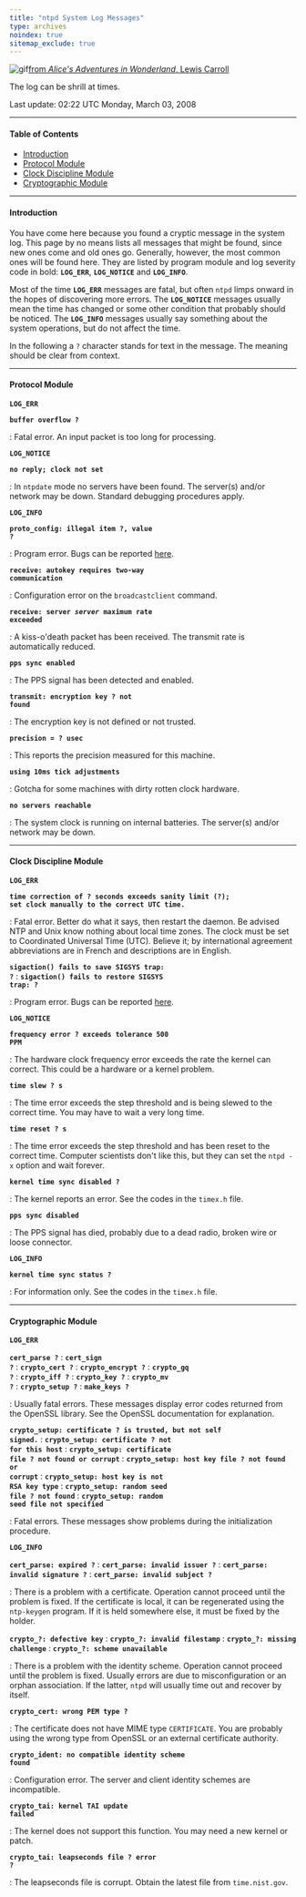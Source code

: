 ```yaml
---
title: "ntpd System Log Messages"
type: archives
noindex: true 
sitemap_exclude: true
---
```


![gif](/documentation/pic/flatheads.gif)[from _Alice's Adventures in Wonderland_, Lewis Carroll](/reflib/pictures/)

The log can be shrill at times.

Last update:  02:22 UTC Monday, March 03, 2008

* * *

#### Table of Contents

*   [Introduction](/documentation/4.2.6-series/msyslog/#introduction)
*   [Protocol Module](/documentation/4.2.6-series/msyslog/#protocol-module)
*   [Clock Discipline Module](/documentation/4.2.6-series/msyslog/#clock-discipline-module)
*   [Cryptographic Module](/documentation/4.2.6-series/msyslog/#cryptographic-module)

* * *

#### Introduction

You have come here because you found a cryptic message in the system log. This page by no means lists all messages that might be found, since new ones come and old ones go. Generally, however, the most common ones will be found here. They are listed by program module and log severity code in bold: <code>**LOG_ERR**</code>, <code>**LOG_NOTICE**</code> and <code>**LOG_INFO**</code>.

Most of the time <code>**LOG_ERR**</code> messages are fatal, but often <code>ntpd</code> limps onward in the hopes of discovering more errors. The <code>**LOG_NOTICE**</code> messages usually mean the time has changed or some other condition that probably should be noticed. The <code>**LOG_INFO**</code> messages usually say something about the system operations, but do not affect the time.

In the following a `?` character stands for text in the message. The meaning should be clear from context.

* * *

#### Protocol Module

<code>**LOG_ERR**</code>

<code>**buffer overflow ?**</code>

: Fatal error. An input packet is too long for processing.

<code>**LOG_NOTICE**</code>

<code>**no reply; clock not set**</code>

: In <code>ntpdate</code> mode no servers have been found. The server(s) and/or network may be down. Standard debugging procedures apply.

<code>**LOG_INFO**</code>

<code>**proto_config: illegal item ?, value ?**</code>

: Program error. Bugs can be reported [here](/documentation/4.2.6-series/bugs/).

<code>**receive: autokey requires two-way communication**</code>

: Configuration error on the <code>broadcastclient</code> command.

<code>**receive: server _server_ maximum rate exceeded**</code>

: A kiss-o'death packet has been received. The transmit rate is automatically reduced.

<code>**pps sync enabled**</code>

: The PPS signal has been detected and enabled.

<code>**transmit: encryption key ? not found**</code>

: The encryption key is not defined or not trusted.

<code>**precision = ? usec**</code>

: This reports the precision measured for this machine.

<code>**using 10ms tick adjustments**</code>

: Gotcha for some machines with dirty rotten clock hardware.

<code>**no servers reachable**</code>

: The system clock is running on internal batteries. The server(s) and/or network may be down.

* * *

#### Clock Discipline Module

<code>**LOG_ERR**</code>

<code>**time correction of ? seconds exceeds sanity limit (?); set clock manually to the correct UTC time.**</code>

: Fatal error. Better do what it says, then restart the daemon. Be advised NTP and Unix know nothing about local time zones. The clock must be set to Coordinated Universal Time (UTC). Believe it; by international agreement abbreviations are in French and descriptions are in English.

<code>**sigaction() fails to save SIGSYS trap: ?**</code> 
: <code>**sigaction() fails to restore SIGSYS trap: ?**</code>

: Program error. Bugs can be reported [here](/documentation/4.2.6-series/bugs/).

<code>**LOG_NOTICE**</code>

<code>**frequency error ? exceeds tolerance 500 PPM**</code>

: The hardware clock frequency error exceeds the rate the kernel can correct. This could be a hardware or a kernel problem.

<code>**time slew ? s**</code>

: The time error exceeds the step threshold and is being slewed to the correct time. You may have to wait a very long time.

<code>**time reset ? s**</code>

: The time error exceeds the step threshold and has been reset to the correct time. Computer scientists don't like this, but they can set the <code>ntpd -x</code> option and wait forever.

<code>**kernel time sync disabled ?**</code>

: The kernel reports an error. See the codes in the <code>timex.h</code> file.

<code>**pps sync disabled**</code>

: The PPS signal has died, probably due to a dead radio, broken wire or loose connector.

<code>**LOG_INFO**</code>

<code>**kernel time sync status ?**</code>

: For information only. See the codes in the <code>timex.h</code> file.

* * *

#### Cryptographic Module

<code>**LOG_ERR**</code>

<code>**cert_parse ?**</code>
: <code>**cert_sign ?**</code>
: <code>**crypto_cert ?**</code>
: <code>**crypto_encrypt ?**</code>
: <code>**crypto_gq ?**</code>
: <code>**crypto_iff ?**</code>
: <code>**crypto_key ?**</code>
: <code>**crypto_mv ?**</code>
: <code>**crypto_setup ?**</code>
: <code>**make_keys ?**</code>

: Usually fatal errors. These messages display error codes returned from the OpenSSL library. See the OpenSSL documentation for explanation.

<code>**crypto_setup: certificate ? is trusted, but not self signed.**</code>
: <code>**crypto_setup: certificate ? not for this host**</code>
: <code>**crypto_setup: certificate file ? not found or corrupt**</code>
: <code>**crypto_setup: host key file ? not found or corrupt**</code>
: <code>**crypto_setup: host key is not RSA key type**</code>
: <code>**crypto_setup: random seed file ? not found**</code>
: <code>**crypto_setup: random seed file not specified**</code>

: Fatal errors. These messages show problems during the initialization procedure.

<code>**LOG_INFO**</code>

<code>**cert_parse: expired ?**</code>
: <code>**cert_parse: invalid issuer ?**</code>
: <code>**cert_parse: invalid signature ?**</code>
: <code>**cert_parse: invalid subject ?**</code>

: There is a problem with a certificate. Operation cannot proceed until the problem is fixed. If the certificate is local, it can be regenerated using the <code>ntp-keygen</code> program. If it is held somewhere else, it must be fixed by the holder.

<code>**crypto\_?: defective key**</code>
: <code>**crypto\_?: invalid filestamp**</code>
: <code>**crypto\_?: missing challenge**</code>
: <code>**crypto\_?: scheme unavailable**</code>

: There is a problem with the identity scheme. Operation cannot proceed until the problem is fixed. Usually errors are due to misconfiguration or an orphan association. If the latter, <code>ntpd</code> will usually time out and recover by itself.

<code>**crypto_cert: wrong PEM type ?**</code>

: The certificate does not have MIME type <code>CERTIFICATE</code>. You are probably using the wrong type from OpenSSL or an external certificate authority.

<code>**crypto_ident: no compatible identity scheme found**</code>

: Configuration error. The server and client identity schemes are incompatible.

<code>**crypto_tai: kernel TAI update failed**</code>

: The kernel does not support this function. You may need a new kernel or patch.

<code>**crypto_tai: leapseconds file ? error ?**</code>

: The leapseconds file is corrupt. Obtain the latest file from <code>time.nist.gov</code>.

